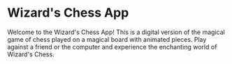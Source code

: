 # Wizard's Chess App

Welcome to the Wizard's Chess App! This is a digital version of the magical game of chess played on a magical board with animated pieces. Play against a friend or the computer and experience the enchanting world of Wizard's Chess.
